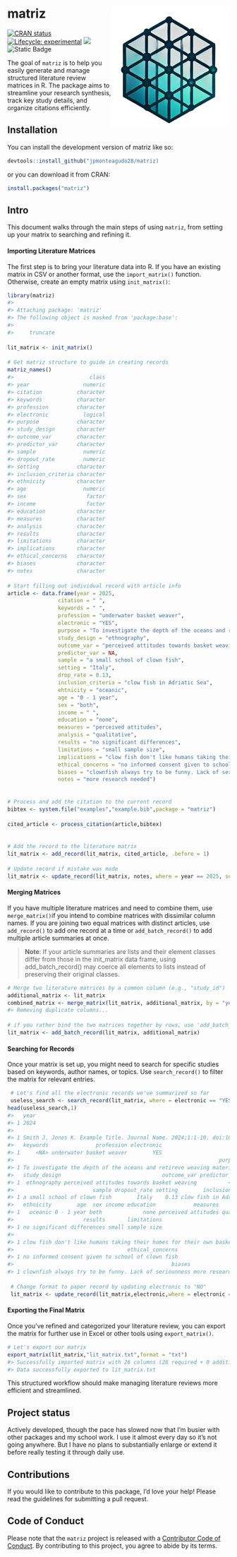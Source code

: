
<!-- README.md is generated from README.Rmd. Please edit that file -->

# matriz <img src="man/figures/logo.png" align="right" height="275"/>

<!-- badges: start -->

[![CRAN
status](https://www.r-pkg.org/badges/version/matriz)](https://CRAN.R-project.org/package=matriz)
[![Lifecycle:
experimental](https://img.shields.io/badge/lifecycle-experimental-orange.svg)](https://lifecycle.r-lib.org/articles/stages.html#experimental)
[![](https://codecov.io/gh/jpmonteagudo28/matriz/branch/master/graph/badge.svg)](https://app.codecov.io/gh/jpmonteagudo28/matriz)
![Static Badge](https://img.shields.io/badge/epi-research-%2384B4BF)
<!-- badges: end -->

The goal of `matriz` is to help you easily generate and manage
structured literature review matrices in R. The package aims to
streamline your research synthesis, track key study details, and
organize citations efficiently.

## Installation

You can install the development version of matriz like so:

``` r
devtools::install_github("jpmonteagudo28/matriz)
```

or you can download it from CRAN:

``` r
install.packages("matriz")
```

## Intro

This document walks through the main steps of using `matriz`, from
setting up your matrix to searching and refining it.

#### Importing Literature Matrices

The first step is to bring your literature data into R. If you have an
existing matrix in CSV or another format, use the `import_matrix()`
function. Otherwise, create an empty matrix using `init_matrix()`:

``` r
library(matriz)
#> 
#> Attaching package: 'matriz'
#> The following object is masked from 'package:base':
#> 
#>     truncate

lit_matrix <- init_matrix()

# Get matriz structure to guide in creating records
matriz_names()
#>                        class
#> year                 numeric
#> citation           character
#> keywords           character
#> profession         character
#> electronic           logical
#> purpose            character
#> study_design       character
#> outcome_var        character
#> predictor_var      character
#> sample               numeric
#> dropout_rate         numeric
#> setting            character
#> inclusion_criteria character
#> ethnicity          character
#> age                  numeric
#> sex                   factor
#> income                factor
#> education          character
#> measures           character
#> analysis           character
#> results            character
#> limitations        character
#> implications       character
#> ethical_concerns   character
#> biases             character
#> notes              character

# Start filling out individual record with article info
article <- data.frame(year = 2025,
                citation = " ",
                keywords = " ",
                profession = "underwater basket weaver",
                electronic = "YES",
                purpose = "To investigate the depth of the oceans and retireve weaving materials",
                study_design = "ethnography", 
                outcome_var = "perceived attitudes towards basket weaving",
                predictor_var = NA, 
                sample = "a small school of clown fish", 
                setting = "Italy",
                drop_rate = 0.13, 
                inclusion_criteria = "clow fish in Adriatic Sea", 
                ehtnicity = "oceanic", 
                age = "0 - 1 year",
                sex = "both",
                income = " ",
                education = "none",
                measures = "perceived attitudes",
                analysis = "qualitative", 
                results = "no significant differences",
                limitations = "small sample size", 
                implications = "clow fish don't like humans taking their homes for their own basket weaving endeavors",
                ethical_concerns = "no informed consent given to school of clown fish",
                biases = "clownfish always try to be funny. Lack of seriounness",
                notes = "more research needed")


# Process and add the citation to the current record
bibtex <- system.file("examples","example.bib",package = "matriz")

cited_article <- process_citation(article,bibtex)


# Add the record to the literature matrix
lit_matrix <- add_record(lit_matrix, cited_article, .before = 1)

# Update record if mistake was made
lit_matrix <- update_record(lit_matrix, notes, where = year == 2025, set_to = "actually, the clow fish don't want us to come back.")
```

#### Merging Matrices

If you have multiple literature matrices and need to combine them, use
`merge_matrix()`if you intend to combine matrices with dissimilar column
names. If you are joining two equal matrices with distinct articles, use
`add_record()` to add one record at a time or `add_batch_record()` to
add multiple article summaries at once.

> **Note**: If your article summaries are lists and their element
> classes differ from those in the init_matrix data frame, using
> add_batch_record() may coerce all elements to lists instead of
> preserving their original classes.

``` r
# Merge two literature matrices by a common column (e.g., "study_id")
additional_matrix <- lit_matrix
combined_matrix <- merge_matrix(lit_matrix, additional_matrix, by = "year", all = TRUE)
#> Removing duplicate columns...

# if you rather bind the two matrices together by rows, use 'add_batch_record()'
lit_matrix <- add_batch_record(lit_matrix, additional_matrix)
```

#### Searching for Records

Once your matrix is set up, you might need to search for specific
studies based on keywords, author names, or topics. Use
`search_record()` to filter the matrix for relevant entries.

``` r
 # Let's find all the electronic records we've summarized so far
 useless_search <- search_record(lit_matrix, where = electronic == "YES")
head(useless_search,1)
#>   year
#> 1 2024
#>                                                                          citation
#> 1 Smith J, Jones K. Example Title. Journal Name. 2024;1:1-10. doi:10.1234/example
#>   keywords               profession electronic
#> 1     <NA> underwater basket weaver        YES
#>                                                                 purpose
#> 1 To investigate the depth of the oceans and retireve weaving materials
#>   study_design                                outcome_var predictor_var
#> 1  ethnography perceived attitudes towards basket weaving          <NA>
#>                         sample dropout_rate setting        inclusion_criteria
#> 1 a small school of clown fish        Italy    0.13 clow fish in Adriatic Sea
#>   ethnicity        age  sex income education            measures    analysis
#> 1   oceanic 0 - 1 year both             none perceived attitudes qualitative
#>                      results       limitations
#> 1 no significant differences small sample size
#>                                                                            implications
#> 1 clow fish don't like humans taking their homes for their own basket weaving endeavors
#>                                    ethical_concerns
#> 1 no informed consent given to school of clown fish
#>                                                  biases                notes
#> 1 clownfish always try to be funny. Lack of seriounness more research needed

 # Change format to paper record by updating electronic to "NO"
 lit_matrix <- update_record(lit_matrix,electronic,where = electronic == "YES", set_to = "NO")
```

#### Exporting the Final Matrix

Once you’ve refined and categorized your literature review, you can
export the matrix for further use in Excel or other tools using
`export_matrix()`.

``` r
# Let's export our matrix
export_matrix(lit_matrix,"lit_matrix.txt",format = "txt")
#> Successfully imported matrix with 26 columns (26 required + 0 additional).
#> Data successfully exported to lit_matrix.txt
```

This structured workflow should make managing literature reviews more
efficient and streamlined.

## Project status

Actively developed, though the pace has slowed now that I’m busier with
other packages and my school work. I use it almost every day so it’s not
going anywhere. But I have no plans to substantially enlarge or extend
it before really testing it through daily use.

## Contributions

If you would like to contribute to this package, I’d love your help!
Please read the guidelines for submitting a pull request.

## Code of Conduct

Please note that the `matriz` project is released with a [Contributor
Code of Conduct](https://matriz.jpmonteagudo.com/CODE_OF_CONDUCT.html).
By contributing to this project, you agree to abide by its terms.
